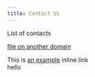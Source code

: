 ```yaml
---
title: Contact Us
---
```


List of contacts

[file on another domain](https://not-mademistakes.com/absolute-file.html)

This is [an example](http://example.com/ "Title") inline link  
hello